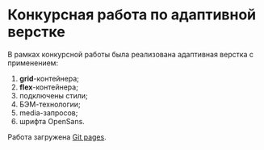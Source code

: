 # Конкурсная работа по адаптивной верстке 

В рамках конкурсной работы была реализована адаптивная верстка с применением:

1. **grid**-контейнера;  
2. **flex**-контейнера;  
3. подключены стили;  
4. БЭМ-технологии;
5. media-запросов;
6. шрифта OpenSans.

Работа загружена [Git pages](https://mininvitaliy.github.io/sovmestnay-rabota/).